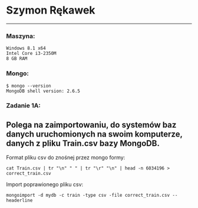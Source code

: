 # Szymon Rękawek
----
### Maszyna:
```
Windows 8.1 x64
Intel Core i3-2350M 
8 GB RAM
```

### Mongo:
```
$ mongo --version
MongoDB shell version: 2.6.5
```
### Zadanie 1A:
Polega na zaimportowaniu, do systemów baz danych uruchomionych na swoim komputerze, danych z pliku Train.csv bazy MongoDB.
---
Format pliku csv do znośnej przez mongo formy:
```
cat Train.csv | tr "\n" " " | tr "\r" "\n" | head -n 6034196 > correct_train.csv
```

Import poprawionego pliku csv:
```
mongoimport -d mydb -c train -type csv -file correct_train.csv --headerline
```
